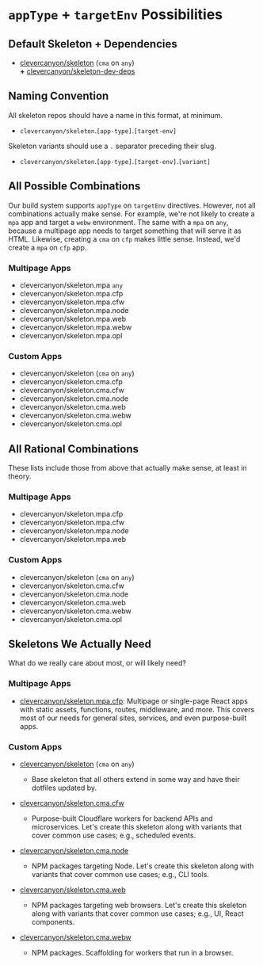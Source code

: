 # `appType` + `targetEnv` Possibilities

## Default Skeleton + Dependencies

- [clevercanyon/skeleton](https://github.com/clevercanyon/skeleton) (`cma` on `any`)  
  **+** [clevercanyon/skeleton-dev-deps](https://github.com/clevercanyon/skeleton-dev-deps)

## Naming Convention

All skeleton repos should have a name in this format, at minimum.

- `clevercanyon/skeleton`.`[app-type]`.`[target-env]`

Skeleton variants should use a `.` separator preceding their slug.

- `clevercanyon/skeleton`.`[app-type]`.`[target-env]`.`[variant]`

## All Possible Combinations

Our build system supports `appType` on `targetEnv` directives. However, not all combinations
actually make sense. For example, we're not likely to create a `mpa` app and target a
`webw` environment. The same with a `mpa` on `any`, because a multipage app needs to target
something that will serve it as HTML. Likewise, creating a `cma` on `cfp` makes little sense.
Instead, we'd create a `mpa` on `cfp` app.

### Multipage Apps

- clevercanyon/skeleton.mpa `any`
- clevercanyon/skeleton.mpa.cfp
- clevercanyon/skeleton.mpa.cfw
- clevercanyon/skeleton.mpa.node
- clevercanyon/skeleton.mpa.web
- clevercanyon/skeleton.mpa.webw
- clevercanyon/skeleton.mpa.opl

### Custom Apps

- clevercanyon/skeleton (`cma` on `any`)
- clevercanyon/skeleton.cma.cfp
- clevercanyon/skeleton.cma.cfw
- clevercanyon/skeleton.cma.node
- clevercanyon/skeleton.cma.web
- clevercanyon/skeleton.cma.webw
- clevercanyon/skeleton.cma.opl

## All Rational Combinations

These lists include those from above that actually make sense, at least in theory.

### Multipage Apps

- clevercanyon/skeleton.mpa.cfp
- clevercanyon/skeleton.mpa.cfw
- clevercanyon/skeleton.mpa.node
- clevercanyon/skeleton.mpa.web

### Custom Apps

- clevercanyon/skeleton (`cma` on `any`)
- clevercanyon/skeleton.cma.cfw
- clevercanyon/skeleton.cma.node
- clevercanyon/skeleton.cma.web
- clevercanyon/skeleton.cma.webw
- clevercanyon/skeleton.cma.opl

## Skeletons We Actually Need

What do we really care about most, or will likely need?

### Multipage Apps

- [clevercanyon/skeleton.mpa.cfp](#): Multipage or single-page React apps with static assets,
  functions, routes, middleware, and more. This covers most of our needs for general sites,
  services, and even purpose-built apps.

### Custom Apps

- [clevercanyon/skeleton](https://github.com/clevercanyon/skeleton) (`cma` on `any`)
	- Base skeleton that all others extend in some way and have their dotfiles updated by.

- [clevercanyon/skeleton.cma.cfw](#)
	- Purpose-built Cloudflare workers for backend APIs and microservices. Let's create this
	  skeleton along with variants that cover common use cases; e.g., scheduled events.

- [clevercanyon/skeleton.cma.node](#)
	- NPM packages targeting Node. Let's create this skeleton along with variants that cover common
	  use cases; e.g., CLI tools.

- [clevercanyon/skeleton.cma.web](#)
	- NPM packages targeting web browsers. Let's create this skeleton along with variants that cover
	  common use cases; e.g., UI, React components.

- [clevercanyon/skeleton.cma.webw](#)
	- NPM packages. Scaffolding for workers that run in a browser.
